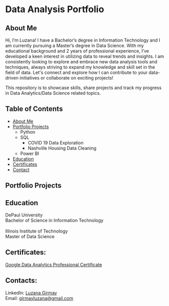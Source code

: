 # Data Analysis Portfolio

  
## About Me
Hi, I’m Luzana! I have a Bachelor’s degree in Information Technology and I am currently pursuing a Master’s degree in Data Science. With my educational background and 2 years of professional experience, I’ve developed a keen interest in utilizing data to reveal trends and insights. I am consistently looking to explore and embrace new data analysis tools and techniques, always striving to expand my knowledge and skill set in the field of data. Let's connect and explore how I can contribute to your data-driven initiatives or collaborate on exciting projects!

This repository is to showcase skills, share projects and track my progress in Data Analytics/Data Science related topics.

## Table of Contents
* [About Me](https://github.com/girmayluzana/Data-Analysis-Portfolio/edit/main/README.md#about-me)
* [Portfolio Projects](https://github.com/girmayluzana/Data-Analysis-Portfolio/edit/main/README.md#portfolio-projects)
    * Python
    * SQL
        * COVID 19 Data Exploration
        * Nashville Housing Data Cleaning
    * Power BI
* [Education](https://github.com/girmayluzana/Data-Analysis-Portfolio/edit/main/README.md#education)
* [Certificates](https://github.com/girmayluzana/Data-Analysis-Portfolio/edit/main/README.md#certificates)
* [Contact](https://github.com/girmayluzana/Data-Analysis-Portfolio/edit/main/README.md#contact)



## Portfolio Projects


## Education
DePaul University<br>
Bachelor of Science in Information Technology<br><br>
Illinois Institute of Technology<br>
Master of Data Science

## Certificates:
[Google Data Analytics Professional Certificate](https://www.coursera.org/account/accomplishments/specialization/CY9U9V2JCFEP)

## Contacts:
LinkedIn: [Luzana Girmay](https://www.linkedin.com/in/girmay-luzana/) <br>
Email: girmayluzana@gmail.com





